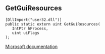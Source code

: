 ## GetGuiResources

```
[DllImport("user32.dll")]
public static extern uint GetGuiResources(
   IntPtr hProcess,
   uint uiFlags
);
```

[Microsoft documentation](https://docs.microsoft.com/en-us/windows/win32/api/winuser/nf-winuser-getguiresources)
